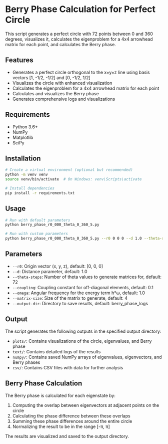 # Berry Phase Calculation for Perfect Circle

This script generates a perfect circle with 72 points between 0 and 360 degrees, visualizes it, calculates the eigenproblem for a 4x4 arrowhead matrix for each point, and calculates the Berry phase.

## Features

- Generates a perfect circle orthogonal to the x=y=z line using basis vectors [1, -1/2, -1/2] and [0, -1/2, 1/2]
- Visualizes the circle with enhanced visualization
- Calculates the eigenproblem for a 4x4 arrowhead matrix for each point
- Calculates and visualizes the Berry phase
- Generates comprehensive logs and visualizations

## Requirements

- Python 3.6+
- NumPy
- Matplotlib
- SciPy

## Installation

```bash
# Create a virtual environment (optional but recommended)
python -m venv venv
source venv/bin/activate  # On Windows: venv\Scripts\activate

# Install dependencies
pip install -r requirements.txt
```

## Usage

```bash
# Run with default parameters
python berry_phase_r0_000_theta_0_360_5.py

# Run with custom parameters
python berry_phase_r0_000_theta_0_360_5.py --r0 0 0 0 --d 1.0 --theta-steps 72 --coupling 0.1 --omega 1.0 --matrix-size 4 --output-dir berry_phase_logs
```

## Parameters

- `--r0`: Origin vector (x, y, z), default: [0, 0, 0]
- `--d`: Distance parameter, default: 1.0
- `--theta-steps`: Number of theta values to generate matrices for, default: 72
- `--coupling`: Coupling constant for off-diagonal elements, default: 0.1
- `--omega`: Angular frequency for the energy term h*ω, default: 1.0
- `--matrix-size`: Size of the matrix to generate, default: 4
- `--output-dir`: Directory to save results, default: berry_phase_logs

## Output

The script generates the following outputs in the specified output directory:

- `plots/`: Contains visualizations of the circle, eigenvalues, and Berry phase
- `text/`: Contains detailed logs of the results
- `numpy/`: Contains saved NumPy arrays of eigenvalues, eigenvectors, and Berry phases
- `csv/`: Contains CSV files with data for further analysis

## Berry Phase Calculation

The Berry phase is calculated for each eigenstate by:

1. Computing the overlap between eigenvectors at adjacent points on the circle
2. Calculating the phase difference between these overlaps
3. Summing these phase differences around the entire circle
4. Normalizing the result to be in the range [-π, π]

The results are visualized and saved to the output directory.
